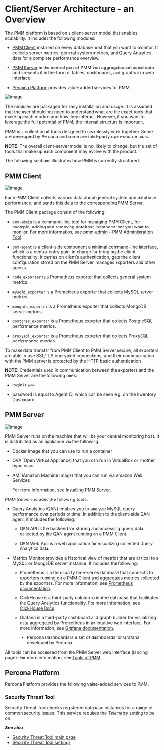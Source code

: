 # Client/Server Architecture - an Overview

The PMM platform is based on a client-server model that enables scalability.
It includes the following modules:

* [PMM Client](#pmm-client) installed on every database host that you want to monitor.
It collects server metrics, general system metrics, and Query Analytics data
for a complete performance overview.

* [PMM Server](#pmm-server) is the central part of PMM that aggregates collected data
and presents it in the form of tables, dashboards, and graphs in a web
interface.

* [Percona Platform](#percona-platform) provides value-added services for PMM.

![image](/_images/diagram.pmm.client-server-platform.png)

The modules are packaged for easy installation and usage. It is assumed that
the user should not need to understand what are the exact tools that make up
each module and how they interact. However, if you want to leverage the full
potential of PMM, the internal structure is important.

PMM is a collection of tools designed to seamlessly work together.  Some are
developed by Percona and some are third-party open-source tools.

**NOTE**: The overall client-server model is not likely to change, but the set
of tools that make up each component may evolve with the product.

The following sections illustrates how PMM is currently structured.

## PMM Client

![image](/_images/diagram.pmm.client-architecture.png)

Each PMM Client collects various data about general system and database
performance, and sends this data to the corresponding PMM Server.

The PMM Client package consist of the following:

* `pmm-admin` is a command-line tool for managing PMM Client,
for example, adding and removing database instances
that you want to monitor.
For more information, see [pmm-admin - PMM Administration Tool](../reference/pmm-admin.md).

* `pmm-agent` is a client-side component a minimal command-line interface,
which is a central entry point in charge for bringing the client
functionality: it carries on client’s authentication, gets the client
configuration stored on the PMM Server, manages exporters and other agents.

* `node_exporter` is a Prometheus exporter that collects general system
metrics.

* `mysqld_exporter` is a Prometheus exporter that collects MySQL server
metrics.

* `mongodb_exporter` is a Prometheus exporter that collects MongoDB server
metrics.

* `postgres_exporter` is a Prometheus exporter that collects PostgreSQL
performance metrics.

* `proxysql_exporter` is a Prometheus exporter that collects ProxySQL
performance metrics.

To make data transfer from PMM Client to PMM Server secure, all exporters are
able to use SSL/TLS encrypted connections, and their communication with the PMM server is protected by the HTTP basic authentication.

**NOTE**: Credentials used in communication between the exporters and the PMM
Server are the following ones:

* login is `pmm`

* password is equal to Agent ID, which can be seen e.g. on the Inventory
Dashboard.

## PMM Server

![image](/_images/diagram.pmm.server-architecture.png)

PMM Server runs on the machine that will be your central monitoring host.
It is distributed as an appliance via the following:

* Docker image that you can use to run a container

* OVA (Open Virtual Appliance) that you can run in VirtualBox or another
hypervisor

* AMI (Amazon Machine Image) that you can run via Amazon Web Services

  For more information, see [Installing PMM Server](../install/index-server.md).

PMM Server includes the following tools:

* Query Analytics (QAN) enables you to analyze MySQL query performance over periods of
time. In addition to the client-side QAN agent, it includes the following:

    * QAN API is the backend for storing and accessing query data collected by
the QAN agent running on a PMM Client.

    * QAN Web App is a web application for visualizing collected Query Analytics
data.

* Metrics Monitor provides a historical view of metrics that are critical to a MySQL or MongoDB server instance. It includes the following:

    * Prometheus is a third-party time-series database that connects to
exporters running on a PMM Client and aggregates metrics collected by
the exporters.  For more information, see [Prometheus documentation](https://prometheus.io/docs/introduction/overview/).

    * ClickHouse is a third-party column-oriented database that facilitates
the Query Analytics functionality. For more information, see
[ClickHouse Docs](https://clickhouse.yandex/).

    * Grafana is a third-party dashboard and graph builder for visualizing data
aggregated by Prometheus in an intuitive web interface.  For more
information, see [Grafana documentation](http://docs.grafana.org/).

        * Percona Dashboards is a set of dashboards for Grafana developed by
Percona.

All tools can be accessed from the PMM Server web interface (landing page).
For more information, see [Tools of PMM](../tool.md).

## Percona Platform

Percona Platform provides the following value-added services to PMM.

### Security Threat Tool

Security Threat Tool checks registered database instances for a range of common security issues.
This service requires the *Telemetry* setting to be on.

**See also**

* [Security Threat Tool main page](../platform/stt.md)
* [Security Threat Tool settings](../manage/server-admin-gui.md#security-threat-tool)
